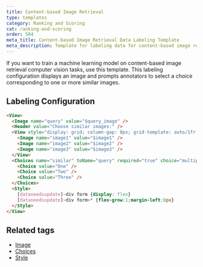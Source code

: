 ```yaml
---
title: Content-based Image Retrieval
type: templates
category: Ranking and Scoring
cat: ranking-and-scoring
order: 504
meta_title: Content-based Image Retrieval Data Labeling Template
meta_description: Template for labeling data for content-based image retrieval tasks with Label Studio for your machine learning and data science projects.
---
```


If you want to train a machine learning model on content-based image retrieval computer vision tasks, use this template. This labeling configuration displays an image and prompts annotators to select a choice corresponding to one or more similar images.  


## Labeling Configuration

```html
<View>
  <Image name="query" value="$query_image" />
  <Header value="Choose similar images:" />
  <View style="display: grid; column-gap: 8px; grid-template: auto/1fr 1fr 1fr">
    <Image name="image1" value="$image1" />
    <Image name="image2" value="$image2" />
    <Image name="image3" value="$image3" />
  </View>
  <Choices name="similar" toName="query" required="true" choice="multiple">
    <Choice value="One" />
    <Choice value="Two" />
    <Choice value="Three" />
  </Choices>
  <Style>
    [dataneedsupdate]~div form {display: flex}
    [dataneedsupdate]~div form>* {flex-grow:1;margin-left:8px}
  </Style>
</View>
```

## Related tags

- [Image](/tags/image.html)
- [Choices](/tags/choices.html)
- [Style](/tags/style.html)
